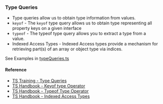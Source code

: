 ### Type Queries
- Type queries allow us to obtain type information from values.
- `keyof` - The `keyof` type query allows us to obtain type representing all property keys on a given interface
- `typeof` - The typeof type query allows you to extract a type from a value.
- Indexed Access Types - Indexed Access types provide a mechanism for retrieving part(s) of an array or object type via indices.

See Examples in [typeQueries.ts](./src/typeQueries.ts)



#### Reference
- [TS Training - Type Queries](https://www.typescript-training.com/course/fundamentals-v4/09-type-queries/)
- [TS Handbook - Keyof type Operator](https://www.typescriptlang.org/docs/handbook/2/keyof-types.html)
- [TS Handbook - Typeof Type Operator](https://www.typescriptlang.org/docs/handbook/2/typeof-types.html)
- [TS Handbook - Indexed Access Types](https://www.typescriptlang.org/docs/handbook/2/indexed-access-types.html)